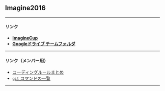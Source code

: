 
## Imagine2016

---
#### リンク

- [**ImagineCup**][ImagineHP]
- [**Googleドライブ チームフォルダ**][TeamDrive]

---
#### リンク（メンバー用）

- [コーディングルールまとめ][DocsCR]
- [`git` コマンドの一覧][DocsCL]

---
[ImagineHP]: https://www.microsoft.com/ja-jp/education/imagine-cup.aspx
[TeamDrive]: https://drive.google.com/open?id=0B7iXE-Q5lKnVOWNJVXZUOTBPNnc

[DocsCR]: https://github.com/tom10987/Imagine2016/blob/master/Document/CodingRule.md
[DocsCL]: https://github.com/tom10987/Imagine2016/blob/master/Document/CommandList.md
